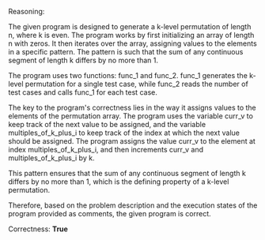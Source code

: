Reasoning:

The given program is designed to generate a k-level permutation of length n, where k is even. The program works by first initializing an array of length n with zeros. It then iterates over the array, assigning values to the elements in a specific pattern. The pattern is such that the sum of any continuous segment of length k differs by no more than 1.

The program uses two functions: func_1 and func_2. func_1 generates the k-level permutation for a single test case, while func_2 reads the number of test cases and calls func_1 for each test case.

The key to the program's correctness lies in the way it assigns values to the elements of the permutation array. The program uses the variable curr_v to keep track of the next value to be assigned, and the variable multiples_of_k_plus_i to keep track of the index at which the next value should be assigned. The program assigns the value curr_v to the element at index multiples_of_k_plus_i, and then increments curr_v and multiples_of_k_plus_i by k.

This pattern ensures that the sum of any continuous segment of length k differs by no more than 1, which is the defining property of a k-level permutation.

Therefore, based on the problem description and the execution states of the program provided as comments, the given program is correct.

Correctness: **True**